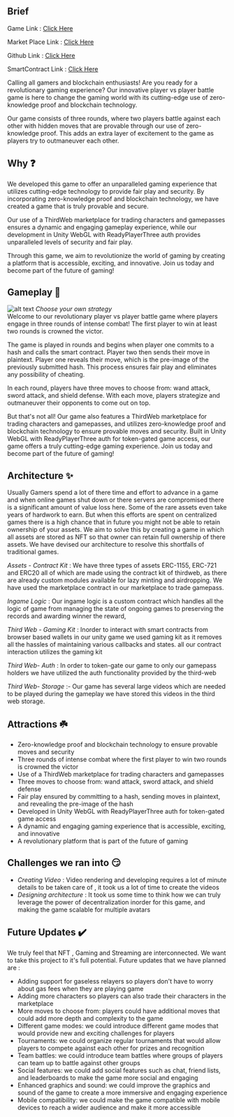 ## Brief

Game Link :  [Click Here](https://game.galacticwar.live/)

Market Place Link :  [Click Here](https://market.galacticwar.live/)

Github Link :  [Click Here](https://github.com/ssd39/galacticwar-ae)

SmartContract Link :  [Click Here](https://explorer.testnet.aeternity.io/contracts/transactions/ct_RHS3j98rN4RTqrmQkd8s5GF2uFUYGBsSxsyY2KwUQuBu7pFn4)

Calling all gamers and blockchain enthusiasts! Are you ready for a revolutionary gaming experience? Our innovative player vs player battle game is here to change the gaming world with its cutting-edge use of zero-knowledge proof and blockchain technology.

Our game consists of three rounds, where two players battle against each other with hidden moves that are provable through our use of zero-knowledge proof. This adds an extra layer of excitement to the game as players try to outmaneuver each other.

## Why ❓

We developed this game to offer an unparalleled gaming experience that utilizes cutting-edge technology to provide fair play and security. By incorporating zero-knowledge proof and blockchain technology, we have created a game that is truly provable and secure.

Our use of a ThirdWeb marketplace for trading characters and gamepasses ensures a dynamic and engaging gameplay experience, while our development in Unity WebGL with ReadyPlayerThree auth provides unparalleled levels of security and fair play.

Through this game, we aim to revolutionize the world of gaming by creating a platform that is accessible, exciting, and innovative. Join us today and become part of the future of gaming!

## Gameplay 📜

![alt text](https://i.ibb.co/7bSHr0K/oni.png)
*Choose your own strategy*  
Welcome to our revolutionary player vs player battle game where players engage in three rounds of intense combat! The first player to win at least two rounds is crowned the victor.

The game is played in rounds and begins when player one commits to a hash and calls the smart contract. Player two then sends their move in plaintext. Player one reveals their move, which is the pre-image of the previously submitted hash. This process ensures fair play and eliminates any possibility of cheating.

In each round, players have three moves to choose from: wand attack, sword attack, and shield defense. With each move, players strategize and outmaneuver their opponents to come out on top.

But that's not all! Our game also features a ThirdWeb marketplace for trading characters and gamepasses, and utilizes zero-knowledge proof and blockchain technology to ensure provable moves and security. Built in Unity WebGL with ReadyPlayerThree auth for token-gated game access, our game offers a truly cutting-edge gaming experience. Join us today and become part of the future of gaming!

## Architecture ✨

Usually Gamers spend a lot of there time and effort to advance in a game and when online games shut down or there servers are compromised there is a significant amount of value loss here. Some of the rare assets even take years of hardwork to earn. But when this efforts are spent on centralized games there is a high chance that in future you might not be able to retain ownership of your assets. We aim to solve this by creating a game in which all assets are stored as NFT so that owner can retain full ownership of there assets. We have devised our architecture to resolve this shortfalls of traditional games.

*Assets - Contract Kit*  :  We have three types of assets ERC-1155, ERC-721 and ERC20 all of which are made using the contract kit of thirdweb, as there are already custom modules available for lazy minting and airdropping. We have used the marketplace contract in our marketplace to trade gamepass.

*Ingame Logic*  :  Our ingame logic is a custom contract which handles all the logic of game from managing the state of ongoing games to preserving the records and awarding winner the reward,

*Third Web - Gaming Kit*  :  Inorder to interact with smart contracts from browser based wallets in our unity game we used gaming kit as it removes all the hassles of maintaining various callbacks and states. all our contract interaction utilizes the gaming kit

*Third Web- Auth*  : In order to token-gate our game to only our gamepass holders we have utilized the auth functionality provided by the third-web

*Third Web- Storage* :- Our game has several large videos which are needed to be played during the gameplay we have stored this videos in the third web storage.

## Attractions ☘️


-   Zero-knowledge proof and blockchain technology to ensure provable moves and security
-   Three rounds of intense combat where the first player to win two rounds is crowned the victor
-   Use of a ThirdWeb marketplace for trading characters and gamepasses
-   Three moves to choose from: wand attack, sword attack, and shield defense
-   Fair play ensured by committing to a hash, sending moves in plaintext, and revealing the pre-image of the hash
-   Developed in Unity WebGL with ReadyPlayerThree auth for token-gated game access
-   A dynamic and engaging gaming experience that is accessible, exciting, and innovative
-   A revolutionary platform that is part of the future of gaming


## Challenges we ran into 😏

-   *Creating Video*  : Video rendering and developing requires a lot of minute details to be taken care of , it took us a lot of time to create the videos
-   *Designing architecture*  :  It took us some time to think how we can truly leverage the power of decentralization inorder for this game, and making the game scalable for multiple avatars
    

## Future Updates ✔️

We truly feel that NFT , Gaming and Streaming are interconnected. We want to take this project to it's full potential. Future updates that we have planned are :

- Adding support for gaseless relayers so players don't have to worry about gas fees when they are playing game
- Adding more characters so players can also trade their characters in the marketplace 
-   More moves to choose from: players could have additional moves that could add more depth and complexity to the game
-   Different game modes: we could introduce different game modes that would provide new and exciting challenges for players
-   Tournaments: we could organize regular tournaments that would allow players to compete against each other for prizes and recognition
-   Team battles: we could introduce team battles where groups of players can team up to battle against other groups
-   Social features: we could add social features such as chat, friend lists, and leaderboards to make the game more social and engaging
-   Enhanced graphics and sound: we could improve the graphics and sound of the game to create a more immersive and engaging experience
-   Mobile compatibility: we could make the game compatible with mobile devices to reach a wider audience and make it more accessible
